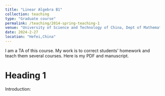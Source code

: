 ```yaml
---
title: "Linear Algebra B1"
collection: teaching
type: "Graduate course"
permalink: /teaching/2014-spring-teaching-1
venue: "University of Science and Technology of China, Dept of Mathematics"
date: 2024-2-27
location: "Hefei,China"
---
```


I am a TA of this course. My work is to correct students' homework and teach them several courses. 
Here is my PDF and manuscript.

Heading 1
======
Introduction:
